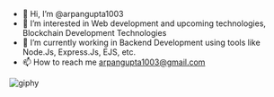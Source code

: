 - 👋 Hi, I’m @arpangupta1003
- 👀 I’m interested in Web development and upcoming technologies, Blockchain Development Technologies
- 🌱 I’m currently working in Backend Development using tools like Node.Js, Express.Js, EJS, etc.
- 📫 How to reach me arpangupta1003@gmail.com

<!---
arpangupta1003/arpangupta1003 is a ✨ special ✨ repository because its `README.md` (this file) appears on your GitHub profile.
You can click the Preview link to take a look at your changes.
--->

![giphy](https://github.com/arpangupta1003/arpangupta1003/assets/90976998/bef8bf40-0138-49bb-8a7e-975e303729cf)
